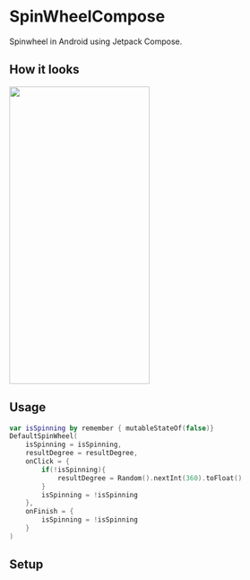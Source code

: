 # SpinWheelCompose
Spinwheel in Android using Jetpack Compose.

## How it looks
<img src="https://user-images.githubusercontent.com/50905347/178328848-39908123-1128-479c-8f5a-56f5643050da.gif" width="250" height="530">

## Usage
```kotlin  
var isSpinning by remember { mutableStateOf(false)}
DefaultSpinWheel(
    isSpinning = isSpinning,
    resultDegree = resultDegree,
    onClick = {
        if(!isSpinning){
            resultDegree = Random().nextInt(360).toFloat()
        }
        isSpinning = !isSpinning
    },
    onFinish = {
        isSpinning = !isSpinning
    }
)
```

## Setup

